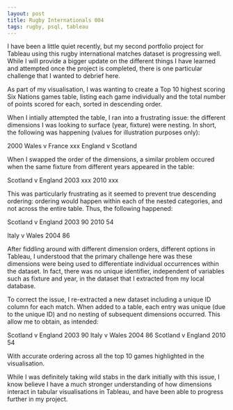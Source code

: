 ```yaml
---
layout: post
title: Rugby Internationals 004
tags: rugby, psql, tableau
---
```


I have been a little quiet recently, but my second portfolio project for Tableau using this rugby international matches dataset is progressing well. While I will provide a bigger update on the different things I have learned and attempted once the project is completed, there is one particular challenge that I wanted to debrief here.

As part of my visualisation, I was wanting to create a Top 10 highest scoring Six Nations games table, listing each game individually and the total number of points scored for each, sorted in descending order.

When I intially attempted the table, I ran into a frustrating issue: the different dimensions I was looking to surface (year, fixture) were nesting. In short, the following was happening (values for illustration purposes only):

2000 Wales v France xxx
     England v Scotland

When I swapped the order of the dimensions, a similar problem occured when the same fixture from different years appeared in the table:

Scotland v England 2003 xxx
                   2010 xxx

This was particularly frustrating as it seemed to prevent true descending ordering: ordering would happen within each of the nested categories, and not across the entire table. Thus, the following happened:

Scotland v England 2003 90
                   2010 54

Italy v Wales      2004 86

After fiddling around with different dimension orders, different options in Tableau, I understood that the primary challenge here was these dimensions were being used to differentiate individual occurrences within the dataset. In fact, there was no unique identifier, independent of variables such as fixture and year, in the dataset that I extracted from my local database.

To correct the issue, I re-extracted a new dataset including a unique ID column for each match. When added to a table, each entry was unique (due to the unique ID) and no nesting of subsequent dimensions occurred. This allow me to obtain, as intended:

Scotland v England 2003 90
Italy v Wales      2004 86
Scotland v England 2010 54

With accurate ordering across all the top 10 games highlighted in the visualisation.

While I was definitely taking wild stabs in the dark initially with this issue, I know believe I have a much stronger understanding of how dimensions interact in tabular visualisations in Tableau, and have been able to progress further in my project. 